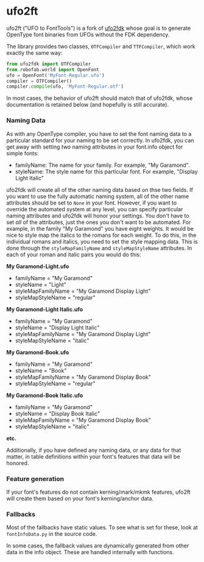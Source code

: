 # ufo2ft

ufo2ft ("UFO to FontTools") is a fork of
[ufo2fdk](https://github.com/typesupply/ufo2fdk) whose goal is to generate
OpenType font binaries from UFOs without the FDK dependency.

The library provides two classes, `OTFCompiler` and `TTFCompiler`, which work
exactly the same way:

```python
from ufo2fdk import OTFCompiler
from robofab.world import OpenFont
ufo = OpenFont('MyFont-Regular.ufo')
compiler = OTFCompiler()
compiler.compile(ufo, 'MyFont-Regular.otf')
```

In most cases, the behavior of ufo2ft should match that of ufo2fdk, whose
documentation is retained below (and hopefully is still accurate).

### Naming Data

As with any OpenType compiler, you have to set the font naming data to a
particular standard for your naming to be set correctly. In ufo2fdk, you can get
away with setting *two* naming attributes in your font.info object for simple
fonts:

- familyName: The name for your family. For example, "My Garamond".
- styleName: The style name for this particular font. For example, "Display
  Light Italic"

ufo2fdk will create all of the other naming data based on thse two fields. If
you want to use the fully automatic naming system, all of the other name
attributes should be set to `None` in your font. However, if you want to
override the automated system at any level, you can specify particular naming
attributes and ufo2fdk will honor your settings. You don't have to set *all* of
the attributes, just the ones you don't want to be automated. For example, in
the family "My Garamond" you have eight weights. It would be nice to style map
the italics to the romans for each weight. To do this, in the individual romans
and italics, you need to set the style mapping data. This is done through the
`styleMapFamilyName` and `styleMapStyleName` attributes. In each of your roman
and italic pairs you would do this:

**My Garamond-Light.ufo**

- familyName = "My Garamond"
- styleName = "Light"
- styleMapFamilyName = "My Garamond Display Light"
- styleMapStyleName = "regular"

**My Garamond-Light Italic.ufo**

- familyName = "My Garamond"
- styleName = "Display Light Italic"
- styleMapFamilyName = "My Garamond Display Light"
- styleMapStyleName = "italic"

**My Garamond-Book.ufo**

- familyName = "My Garamond"
- styleName = "Book"
- styleMapFamilyName = "My Garamond Display Book"
- styleMapStyleName = "regular"

**My Garamond-Book Italic.ufo**

- familyName = "My Garamond"
- styleName = "Display Book Italic"
- styleMapFamilyName = "My Garamond Display Book"
- styleMapStyleName = "italic"

**etc.**

Additionally, if you have defined any naming data, or any data for that matter,
in table definitions within your font's features that data will be honored.

### Feature generation

If your font's features do not contain kerning/mark/mkmk features, ufo2ft
will create them based on your font's kerning/anchor data.

### Fallbacks

Most of the fallbacks have static values. To see what is set for these, look at
`fontInfoData.py` in the source code.

In some cases, the fallback values are dynamically generated from other data in
the info object. These are handled internally with functions.
